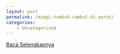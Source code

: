 ```yaml
---
layout: post
permalink: /mimpi-tumbuh-rambut-di-perut/
categories:
    - Uncategorized
---
```


[Baca Selengkapnya](/05)